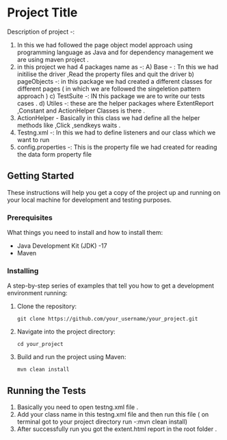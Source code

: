# Project Title

Description of project -:
1) In this we had followed the page object model approach using programming language as Java and for dependency management we are using maven project .
2) in this project we had 4 packages name as -:
   A) Base - : Tn this we had initilise the driver ,Read the property files and quit the driver 
   b) pageObjects -: in this package we had created a different classes for different pages ( in which we are followed the singeletion pattern approach )
   c) TestSuite -: IN this package we are to write our tests cases .
   d) Utiles -: these are the helper packages where ExtentReport ,Constant and ActionHelper Classes is there .
3) ActionHelper - Basically in this class we had define all the helper methods like ,Click ,sendkeys waits .
4) Testng.xml -: In this we had to define listeners and our class which we want to run 
5) config.properties -: This is the property file we had created for reading the data form property file 
## Getting Started

These instructions will help you get a copy of the project up and running on your local machine for development and testing purposes.

### Prerequisites

What things you need to install and how to install them:

- Java Development Kit (JDK) -17
- Maven

### Installing

A step-by-step series of examples that tell you how to get a development environment running:

1. Clone the repository:

    ```
    git clone https://github.com/your_username/your_project.git
    ```

2. Navigate into the project directory:

    ```
    cd your_project
    ```

3. Build  and run the project using Maven:

    ```
    mvn clean install
    ```

## Running the Tests

1) Basically you need to open testng.xml file .
2) Add your class name in this testng.xml file and then run this file ( on terminal got to your project directory run -:mvn clean install)
3) After successfully run you got the extent.html report in the root folder .
